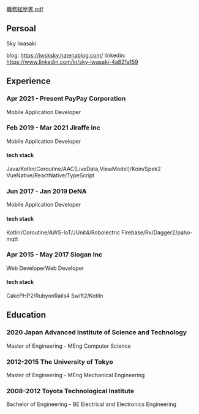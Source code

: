 [職務経歴書.pdf](https://github.com/sdsd08013/sdsd08013/files/9849521/default.pdf)


## Persoal
Sky Iwasaki

blog: https://iwsksky.hatenablog.com/
linkedin: https://www.linkedin.com/in/sky-iwasaki-4a821a159

## Experience

### Apr 2021 - Present PayPay Corporation
Mobile Application Developer

### Feb 2019 - Mar 2021 Jiraffe inc
Mobile Application Developer
#### tech stack
Java/Kotlin/Coroutine/AAC(LiveData,ViewModel)/Koin/Spek2
VueNative/ReactNative/TypeScript

### Jun 2017 - Jan 2019 DeNA
Mobile Application Developer
#### tech stack
Kotlin/Coroutine/AWS-IoT/JUnit4/Robolectric
Firebase/Rx/Dagger2/paho-mqtt

### Apr 2015 - May 2017 Slogan Inc
Web DeveloperWeb Developer

#### tech stack
CakePHP2/RubyonRails4
Swift2/Kotlin


## Education
### 2020 Japan Advanced Institute of Science and Technology
Master of Engineering - MEng
Computer Science

### 2012-2015 The University of Tokyo
Master of Engineering - MEng
Mechanical Engineering

### 2008-2012 Toyota Technological Institute
Bachelor of Engineering - BE
Electrical and Electronics Engineering
